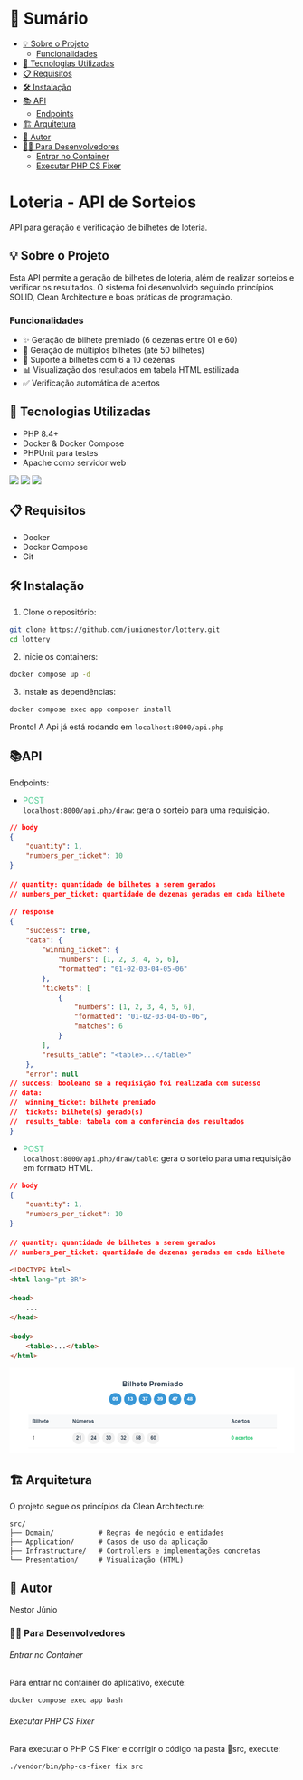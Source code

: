 # 📑 Sumário
- [💡 Sobre o Projeto](#-sobre-o-projeto)
  - [Funcionalidades](#funcionalidades)
- [🚀 Tecnologias Utilizadas](#-tecnologias-utilizadas)
- [📋 Requisitos](#-requisitos)
- [🛠️ Instalação](#️-instalação)
- [📚 API](#api)
  - [Endpoints](#endpoints)
- [🏗️ Arquitetura](#️-arquitetura)
- [👥 Autor](#-autor)
- [👨‍💻 Para Desenvolvedores](#-para-desenvolvedores)
  - [Entrar no Container](#entrar-no-container)
  - [Executar PHP CS Fixer](#executar-php-cs-fixer)


# Loteria - API de Sorteios

API para geração e verificação de bilhetes de loteria.

## 💡 Sobre o Projeto

Esta API permite a geração de bilhetes de loteria, além de realizar sorteios e verificar os resultados. O sistema foi desenvolvido seguindo princípios SOLID, Clean Architecture e boas práticas de programação.

### Funcionalidades

- ✨ Geração de bilhete premiado (6 dezenas entre 01 e 60)
- 🎫 Geração de múltiplos bilhetes (até 50 bilhetes)
- 🔢 Suporte a bilhetes com 6 a 10 dezenas
- 📊 Visualização dos resultados em tabela HTML estilizada
- ✅ Verificação automática de acertos

## 🚀 Tecnologias Utilizadas

- PHP 8.4+
- Docker & Docker Compose
- PHPUnit para testes
- Apache como servidor web

<p style="text-align: left;">
    <img src="https://img.shields.io/badge/PHP-777BB4?logo=php&logoColor=white" />
    <img src="https://img.shields.io/badge/DOCKER-2496ED?logo=docker&logoColor=white" />
    <img src="https://img.shields.io/badge/APACHE-D22128?logo=apache&logoColor=white" />
</p>

## 📋 Requisitos

- Docker
- Docker Compose
- Git

## 🛠️ Instalação

1. Clone o repositório:

```bash
git clone https://github.com/junionestor/lottery.git
cd lottery
```

2. Inicie os containers:

```bash
docker compose up -d
```

3. Instale as dependências:

```bash
docker compose exec app composer install
```

Pronto! A Api já está rodando em `localhost:8000/api.php`

## 📚API
Endpoints:
- <span style="color: #49cc90;">POST</span><code> localhost:8000/api.php/draw</code>: gera o sorteio para uma requisição.
```json
// body
{
    "quantity": 1,
    "numbers_per_ticket": 10
}

// quantity: quantidade de bilhetes a serem gerados
// numbers_per_ticket: quantidade de dezenas geradas em cada bilhete
```
```json
// response
{
    "success": true,
    "data": {
        "winning_ticket": {
            "numbers": [1, 2, 3, 4, 5, 6],
            "formatted": "01-02-03-04-05-06"
        },
        "tickets": [
            {
                "numbers": [1, 2, 3, 4, 5, 6],
                "formatted": "01-02-03-04-05-06",
                "matches": 6
            }
        ],
        "results_table": "<table>...</table>"
    },
    "error": null
// success: booleano se a requisição foi realizada com sucesso
// data:
//  winning_ticket: bilhete premiado
//  tickets: bilhete(s) gerado(s)
//  results_table: tabela com a conferência dos resultados
}
```

- <span style="color: #49cc90;">POST</span><code> localhost:8000/api.php/draw/table</code>: gera o sorteio para uma requisição em formato HTML.
```json
// body
{
    "quantity": 1,
    "numbers_per_ticket": 10
}

// quantity: quantidade de bilhetes a serem gerados
// numbers_per_ticket: quantidade de dezenas geradas em cada bilhete
```
```html
<!DOCTYPE html>
<html lang="pt-BR">

<head>
    ...
</head>

<body>
    <table>...</table>
</html>
```

![tabela com conferência do resultado do sorteio](image.png)

## 🏗️ Arquitetura

O projeto segue os princípios da Clean Architecture:

```
src/
├── Domain/           # Regras de negócio e entidades
├── Application/      # Casos de uso da aplicação
├── Infrastructure/   # Controllers e implementações concretas
└── Presentation/     # Visualização (HTML)
```

## 👥 Autor

Nestor Júnio

### 👨‍💻 Para Desenvolvedores
###### Entrar no Container
Para entrar no container do aplicativo, execute:
```bash
docker compose exec app bash
```

###### Executar PHP CS Fixer
Para executar o PHP CS Fixer e corrigir o código na pasta 📁src, execute:
```bash
./vendor/bin/php-cs-fixer fix src
```
